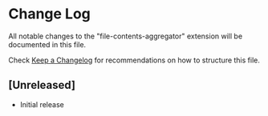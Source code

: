 # Change Log

All notable changes to the "file-contents-aggregator" extension will be documented in this file.

Check [Keep a Changelog](http://keepachangelog.com/) for recommendations on how to structure this file.

## [Unreleased]

- Initial release